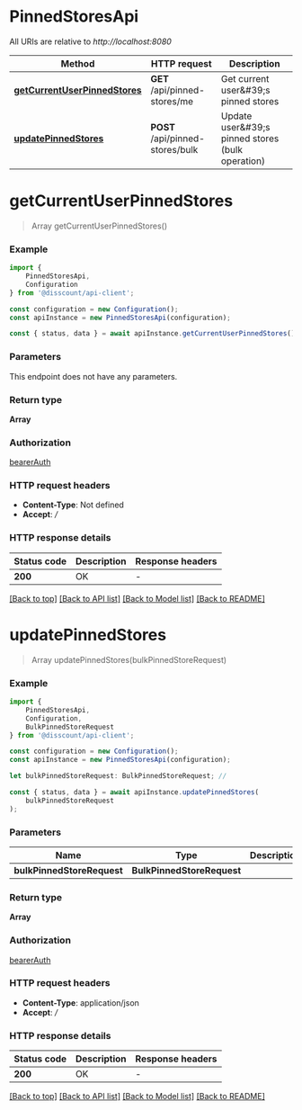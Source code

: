 # PinnedStoresApi

All URIs are relative to *http://localhost:8080*

|Method | HTTP request | Description|
|------------- | ------------- | -------------|
|[**getCurrentUserPinnedStores**](#getcurrentuserpinnedstores) | **GET** /api/pinned-stores/me | Get current user\&#39;s pinned stores|
|[**updatePinnedStores**](#updatepinnedstores) | **POST** /api/pinned-stores/bulk | Update user\&#39;s pinned stores (bulk operation)|

# **getCurrentUserPinnedStores**
> Array<PinnedStoreDto> getCurrentUserPinnedStores()


### Example

```typescript
import {
    PinnedStoresApi,
    Configuration
} from '@disscount/api-client';

const configuration = new Configuration();
const apiInstance = new PinnedStoresApi(configuration);

const { status, data } = await apiInstance.getCurrentUserPinnedStores();
```

### Parameters
This endpoint does not have any parameters.


### Return type

**Array<PinnedStoreDto>**

### Authorization

[bearerAuth](../README.md#bearerAuth)

### HTTP request headers

 - **Content-Type**: Not defined
 - **Accept**: */*


### HTTP response details
| Status code | Description | Response headers |
|-------------|-------------|------------------|
|**200** | OK |  -  |

[[Back to top]](#) [[Back to API list]](../README.md#documentation-for-api-endpoints) [[Back to Model list]](../README.md#documentation-for-models) [[Back to README]](../README.md)

# **updatePinnedStores**
> Array<PinnedStoreDto> updatePinnedStores(bulkPinnedStoreRequest)


### Example

```typescript
import {
    PinnedStoresApi,
    Configuration,
    BulkPinnedStoreRequest
} from '@disscount/api-client';

const configuration = new Configuration();
const apiInstance = new PinnedStoresApi(configuration);

let bulkPinnedStoreRequest: BulkPinnedStoreRequest; //

const { status, data } = await apiInstance.updatePinnedStores(
    bulkPinnedStoreRequest
);
```

### Parameters

|Name | Type | Description  | Notes|
|------------- | ------------- | ------------- | -------------|
| **bulkPinnedStoreRequest** | **BulkPinnedStoreRequest**|  | |


### Return type

**Array<PinnedStoreDto>**

### Authorization

[bearerAuth](../README.md#bearerAuth)

### HTTP request headers

 - **Content-Type**: application/json
 - **Accept**: */*


### HTTP response details
| Status code | Description | Response headers |
|-------------|-------------|------------------|
|**200** | OK |  -  |

[[Back to top]](#) [[Back to API list]](../README.md#documentation-for-api-endpoints) [[Back to Model list]](../README.md#documentation-for-models) [[Back to README]](../README.md)

